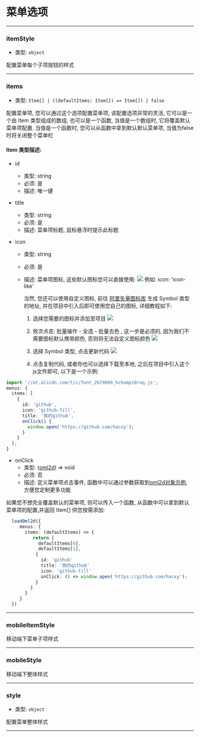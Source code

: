 # 菜单选项

---

### itemStyle

- 类型: `object`

配置菜单每个子项按钮的样式

---

### items

- 类型: `Item[] | ((defaultItems: Item[]) => Item[]) | false`

配置菜单项, 您可以通过这个选项配置菜单项, 该配置选项非常的灵活, 它可以是一个由 Item 类型组成的数组, 也可以是一个函数, 当值是一个数组时, 它将覆盖默认菜单项配置. 当值是一个函数时, 您可以从函数中拿到默认默认菜单项, 当值为false时将关闭整个菜单栏

#### Item 类型描述:

- id
  - 类型: string
  - 必须: 是
  - 描述: 唯一键
- title
  - 类型: string
  - 必须: 是
  - 描述: 菜单项标题, 鼠标悬浮时提示此标题
- icon

  - 类型: string
  - 必须: 是
  - 描述: 菜单项图标, 这些默认图标您可以直接使用: ![](https://loclink-1259720482.cos.ap-beijing.myqcloud.com/image/202403211826251.png)
    例如: icon: 'icon-like'

    当然, 您还可以使用自定义图标, 前往 [阿里矢量图标库](https://www.iconfont.cn/) 生成 Symbol 类型的地址, 并在项目中引入后即可使用您自己的图标, 详细教程如下:

    1. 选择您需要的图标并添加至项目
       ![](https://loclink-1259720482.cos.ap-beijing.myqcloud.com/image/202403212001644.png)

    2. 依次点击: 批量操作 - 全选 - 批量去色 , 这一步是必须的, 因为我们不需要图标默认携带颜色, 否则将无法自定义图标颜色
       ![](https://loclink-1259720482.cos.ap-beijing.myqcloud.com/image/202403212008305.png)

    3. 选择 Symbol 类型, 点击更新代码
       ![](https://loclink-1259720482.cos.ap-beijing.myqcloud.com/image/202403212011851.png)

    4. 点击复制代码, 或者你也可以选择下载至本地, 之后在项目中引入这个js文件即可, 以下是一个示例:

```ts
import '//at.alicdn.com/t/c/font_2679099_hchompi0roq.js';
menus: {
  items: [
    {
      id: 'github',
      icon: 'github-fill',
      title: '我的github',
      onClick() {
        window.open('https://github.com/hacxy');
      }
    }
  ];
}
```

- onClick
  - 类型: ([oml2d](/guide/loadModel#oml2d-实例)) => void
  - 必须: 否
  - 描述: 定义菜单项点击事件, 函数中可以通过参数获取到[oml2d对象示例](/guide/loadModel#oml2d-实例), 方便您定制更多功能

如果您不想完全覆盖默认的菜单项, 则可以传入一个函数, 从函数中可以拿到默认菜单项的配置,并返回 Item[] 供您按需添加:

```ts
  loadOml2d({
     menus: {
       items: (defaultItems) => {
          return [
            defaultItems[0],
            defaultItems[1],
           {
             id: 'github'
             title: '我的github'
             icon: 'github-fill'
             onClick: () => window.open('https://github.com/hacxy');
           }
         ]
       }
     }
  })

```

---

### mobileItemStyle

移动端下菜单子项样式

---

### mobileStyle

移动端下整体样式

---

### style

- 类型: `object`

配置菜单整体样式

---
